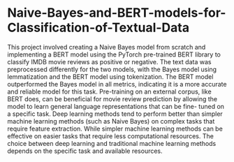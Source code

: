 # Naive-Bayes-and-BERT-models-for-Classification-of-Textual-Data

This project involved creating a Naive Bayes model from scratch and implementing a BERT
model using the PyTorch pre-trained BERT library to classify IMDB movie reviews as positive
or negative. The text data was preprocessed differently for the two models, with the Bayes model
using lemmatization and the BERT model using tokenization. The BERT model outperformed
the Bayes model in all metrics, indicating it is a more accurate and reliable model for this
task. Pre-training on an external corpus, like BERT does, can be beneficial for movie review
prediction by allowing the model to learn general language representations that can be fine-
tuned on a specific task. Deep learning methods tend to perform better than simpler machine
learning methods (such as Naive Bayes) on complex tasks that require feature extraction. While
simpler machine learning methods can be effective on easier tasks that require less computational
resources. The choice between deep learning and traditional machine learning methods depends
on the specific task and available resources.
